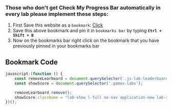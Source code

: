 ### Those who don't get Check My Progress Bar automatically in every lab please implement these steps:

1. First Save this website as a `bookmark`: [Click](https://www.cloudskillsboost.google/)
2. Save this above bookmark and pin it in `bookmarks bar` by typing **`Ctrl + Shift + B`**
3. Now on the bookmarks bar right click on the bookmark that you have previously pinned in your bookmarks bar


## Bookmark Code 

```javascript
javascript:(function () {
    const removeLearboard = document.querySelector('.js-lab-leaderboard');
    const showScore = document.querySelector('.games-labs');

    removeLearboard.remove();
    showScore.className = "lab-show l-full no-nav application-new lab-show l-full no-nav "
})();
```
